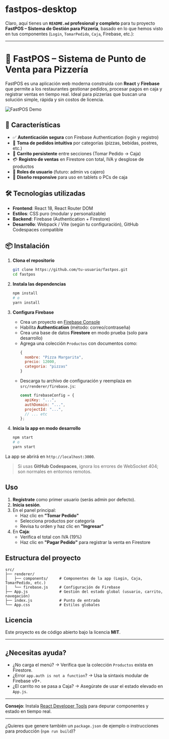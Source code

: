 # fastpos-desktop
Claro, aquí tienes un **`README.md` profesional y completo** para tu proyecto **FastPOS – Sistema de Gestión para Pizzería**, basado en lo que hemos visto en tus componentes (`Login`, `TomarPedido`, `Caja`, Firebase, etc.):

---

# 🍕 FastPOS – Sistema de Punto de Venta para Pizzería

FastPOS es una aplicación web moderna construida con **React** y **Firebase** que permite a los restaurantes gestionar pedidos, procesar pagos en caja y registrar ventas en tiempo real. Ideal para pizzerías que buscan una solución simple, rápida y sin costos de licencia.

![FastPOS Demo](https://via.placeholder.com/800x400?text=FastPOS+Demo) <!-- Reemplaza con screenshot real si deseas -->

## 🚀 Características

- ✅ **Autenticación segura** con Firebase Authentication (login y registro)
- 📝 **Toma de pedidos intuitiva** por categorías (pizzas, bebidas, postres, etc.)
- 🛒 **Carrito persistente** entre secciones (Tomar Pedido → Caja)
- 💳 **Registro de ventas** en Firestore con total, IVA y desglose de productos
- 🔐 **Roles de usuario** (futuro: admin vs cajero)
- 📱 **Diseño responsive** para uso en tablets o PCs de caja

## 🛠 Tecnologías utilizadas

- **Frontend**: React 18, React Router DOM
- **Estilos**: CSS puro (modular y personalizable)
- **Backend**: Firebase (Authentication + Firestore)
- **Desarrollo**: Webpack / Vite (según tu configuración), GitHub Codespaces compatible

## 📦 Instalación

1. **Clona el repositorio**
   ```bash
   git clone https://github.com/tu-usuario/fastpos.git
   cd fastpos
   ```

2. **Instala las dependencias**
   ```bash
   npm install
   # o
   yarn install
   ```

3. **Configura Firebase**
   - Crea un proyecto en [Firebase Console](https://console.firebase.google.com/)
   - Habilita **Authentication** (método: correo/contraseña)
   - Crea una base de datos **Firestore** en modo prueba (solo para desarrollo)
   - Agrega una colección `Productos` con documentos como:
     ```js
     {
       nombre: "Pizza Margarita",
       precio: 12000,
       categoria: "pizzas"
     }
     ```
   - Descarga tu archivo de configuración y reemplaza en `src/renderer/firebase.js`:
     ```js
     const firebaseConfig = {
       apiKey: "...",
       authDomain: "...",
       projectId: "...",
       // ... etc
     };
     ```

4. **Inicia la app en modo desarrollo**
   ```bash
   npm start
   # o
   yarn start
   ```

La app se abrirá en `http://localhost:3000`.

> Si usas **GitHub Codespaces**, ignora los errores de WebSocket 404; son normales en entornos remotos.

## Uso

1. **Regístrate** como primer usuario (serás admin por defecto).
2. **Inicia sesión**.
3. En el panel principal:
   - Haz clic en **"Tomar Pedido"**
   - Selecciona productos por categoría
   - Revisa tu orden y haz clic en **"Ingresar"**
4. En **Caja**:
   - Verifica el total con IVA (19%)
   - Haz clic en **"Pagar Pedido"** para registrar la venta en Firestore

## Estructura del proyecto

```
src/
├── renderer/
│   ├── components/     # Componentes de la app (Login, Caja, TomarPedido, etc.)
│   └── firebase.js     # Configuración de Firebase
├── App.js              # Gestión del estado global (usuario, carrito, navegación)
├── index.js            # Punto de entrada
└── App.css             # Estilos globales
```

## Licencia

Este proyecto es de código abierto bajo la licencia **MIT**.

---

## ¿Necesitas ayuda?

- ¿No carga el menú? → Verifica que la colección `Productos` exista en Firestore.
- ¿Error `app.auth is not a function`? → Usa la sintaxis modular de Firebase v9+.
- ¿El carrito no se pasa a Caja? → Asegúrate de usar el estado elevado en `App.js`.

---
**Consejo**: Instala [React Developer Tools](https://reactjs.org/link/react-devtools) para depurar componentes y estado en tiempo real.

---

¿Quieres que genere también un `package.json` de ejemplo o instrucciones para producción (`npm run build`)?
